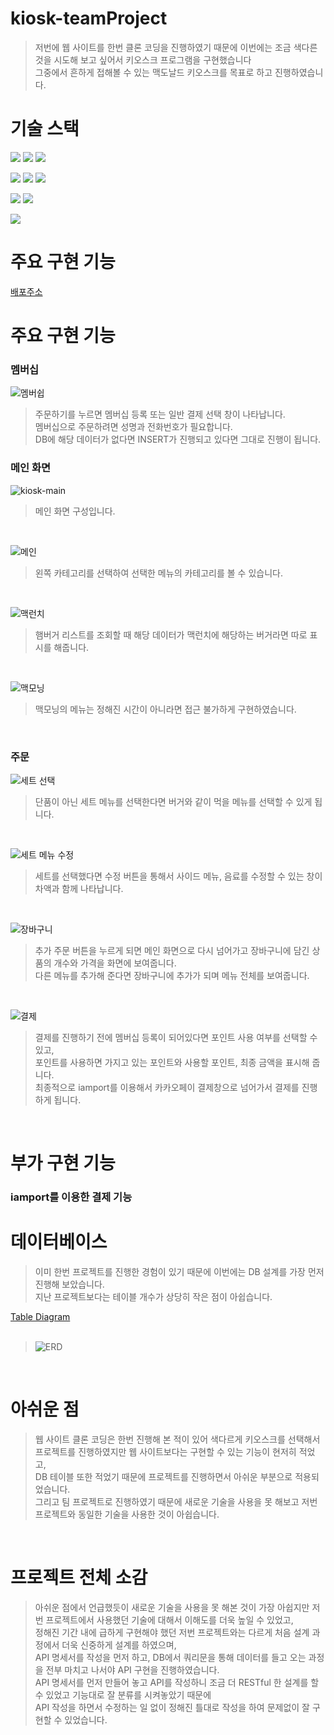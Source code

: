 # kiosk-teamProject
> 저번에 웹 사이트를 한번 클론 코딩을 진행하였기 때문에 이번에는 조금 색다른 것을 시도해 보고 싶어서 키오스크 프로그램을 구현했습니다  
> 그중에서 흔하게 접해볼 수 있는 맥도날드 키오스크를 목표로 하고 진행하였습니다.  

# **기술 스택**
<p>
  <img src="https://img.shields.io/badge/HTML5-E34F26?style=flat-square&logo=HTML5&logoColor=white"/>
  <img src="https://img.shields.io/badge/CSS3-1572B6?style=flat-square&logo=CSS3&logoColor=white"/>
  <img src="https://img.shields.io/badge/JavaScript-F7DF1E?style=flat-square&logo=JavaScript&logoColor=black"/>
</p>
<p>
  <img src="https://img.shields.io/badge/Java-FF9E0F?style=flat-square&logo=Java&logoColor=white"/>
  <img src="https://img.shields.io/badge/Spring Boot-6DB33F?style=flat-square&logo=Spring Boot&logoColor=white"/>
  <img src="https://img.shields.io/badge/Spring Security-6DB33F?style=flat-square&logo=Spring Security&logoColor=white"/>
</p>
<p>
  <img src="https://img.shields.io/badge/MariaDB-003545?style=flat-square&logo=MariaDB&logoColor=white"/>
  <img src="https://img.shields.io/badge/MyBatis-003545?style=flat-square&logo=MyBatis&logoColor=white"/>
</P>
<p>
  <img src="https://img.shields.io/badge/Apache Maven-C71A36?style=flat-square&logo=Apache Maven&logoColor=white"/>
</p>

# **주요 구현 기능**

[배포주소](http://13.209.147.180:8000/main)  


# **주요 구현 기능**

### 멤버십 
![멤버쉽](https://user-images.githubusercontent.com/101931879/209305010-fefa9f44-7b6e-47cb-9a93-c5e73e04d685.jpg)
> 주문하기를 누르면 멤버십 등록 또는 일반 결제 선택 창이 나타납니다.  
> 멤버십으로 주문하려면 성명과 전화번호가 필요합니다.  
> DB에 해당 데이터가 없다면 INSERT가 진행되고 있다면 그대로 진행이 됩니다.  




### 메인 화면
![kiosk-main](https://user-images.githubusercontent.com/101931879/209305243-a9e82428-5908-4f47-89a6-05c8ef41bc83.png)
> 메인 화면 구성입니다.  
<br>

![메인](https://user-images.githubusercontent.com/101931879/209305005-6b771d16-af35-4364-bd34-931f821c8ef9.jpg)
> 왼쪽 카테고리를 선택하여 선택한 메뉴의 카테고리를 볼 수 있습니다.  
<br>

![맥런치](https://user-images.githubusercontent.com/101931879/209305247-83d11640-9440-4134-8351-87175e0d82cb.png)
> 햄버거 리스트를 조회할 때 해당 데이터가 맥런치에 해당하는 버거라면 따로 표시를 해줍니다.  
<br>

![맥모닝](https://user-images.githubusercontent.com/101931879/209305004-c0e1fc93-da2f-400f-a33f-69de24bb77eb.jpg)
> 맥모닝의 메뉴는 정해진 시간이 아니라면 접근 불가하게 구현하였습니다.  
<br>


### 주문
![세트 선택](https://user-images.githubusercontent.com/101931879/209305013-c57caf09-d2c4-4ce5-a9fe-36105354f297.jpg)
> 단품이 아닌 세트 메뉴를 선택한다면 버거와 같이 먹을 메뉴를 선택할 수 있게 됩니다.  
<br>

![세트 메뉴 수정](https://user-images.githubusercontent.com/101931879/209305012-41bf0b6e-47ea-446c-a27b-2e3795b30005.jpg)
> 세트를 선택했다면 수정 버튼을 통해서 사이드 메뉴, 음료를 수정할 수 있는 창이 차액과 함께 나타납니다.  
<br>

![장바구니](https://user-images.githubusercontent.com/101931879/209305015-741775ab-6856-4390-ab51-3862404371ce.jpg)
> 추가 주문 버튼을 누르게 되면 메인 화면으로 다시 넘어가고 장바구니에 담긴 상품의 개수와 가격을 화면에 보여줍니다.  
> 다른 메뉴를 추가해 준다면 장바구니에 추가가 되며 메뉴 전체를 보여줍니다.  
<br>

![결제](https://user-images.githubusercontent.com/101931879/209304998-7220b56b-a6ee-486f-97ee-12a684eb07da.jpg)
> 결제를 진행하기 전에 멤버십 등록이 되어있다면 포인트 사용 여부를 선택할 수 있고,  
> 포인트를 사용하면 가지고 있는 포인트와 사용할 포인트, 최종 금액을 표시해 줍니다.  
> 최종적으로 iamport를 이용해서 카카오페이 결제창으로 넘어가서 결제를 진행하게 됩니다.  


<br>


# **부가 구현 기능**
### iamport를 이용한 결제 기능  


# 데이터베이스 
> 이미 한번 프로젝트를 진행한 경험이 있기 때문에 이번에는 DB 설계를 가장 먼저 진행해 보았습니다.  
> 지난 프로젝트보다는 테이블 개수가 상당히 작은 점이 아쉽습니다.  
> 

[Table Diagram](https://www.erdcloud.com/d/BJZx8b2stEzvRm8oj)  
<br>

> ![ERD](https://user-images.githubusercontent.com/101931879/209321620-ca5bfc12-2942-4dae-aa2f-6e562ee81795.png)
<br>  

# 아쉬운 점

> 웹 사이트 클론 코딩은 한번 진행해 본 적이 있어 색다르게 키오스크를 선택해서 프로젝트를 진행하였지만 웹 사이트보다는 구현할 수 있는 기능이 현저히 적었고,  
> DB 테이블 또한 적었기 때문에 프로젝트를 진행하면서 아쉬운 부분으로 적용되었습니다.  
> 그리고 팀 프로젝트로 진행하였기 때문에 새로운 기술을 사용을 못 해보고 저번 프로젝트와 동일한 기술을 사용한 것이 아쉽습니다.  
<br>  

# 프로젝트 전체 소감
  
> 아쉬운 점에서 언급했듯이 새로운 기술을 사용을 못 해본 것이 가장 아쉽지만 저번 프로젝트에서 사용했던 기술에 대해서 이해도를 더욱 높일 수 있었고,  
> 정해진 기간 내에 급하게 구현해야 했던 저번 프로젝트와는 다르게 처음 설계 과정에서 더욱 신중하게 설계를 하였으며,  
> API 명세서를 작성을 먼저 하고, DB에서 쿼리문을 통해 데이터를 들고 오는 과정을 전부 마치고 나서야 API 구현을 진행하였습니다.  
> API 명세서를 먼저 만들어 놓고 API를 작성하니 조금 더 RESTful 한 설계를 할 수 있었고 기능대로 잘 분류를 시켜놓았기 때문에  
> API 작성을 하면서 수정하는 일 없이 정해진 틀대로 작성을 하여 문제없이 잘 구현할 수 있었습니다.  
